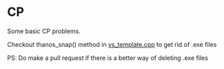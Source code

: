 # CP
Some basic CP problems.

Checkout thanos_snap() method in [vs_template.cpp](https://github.com/khssupriya/CP/blob/master/vs_template.cpp) to get rid of .exe files

PS:
Do make a pull request if there is a better way of deleting .exe files
